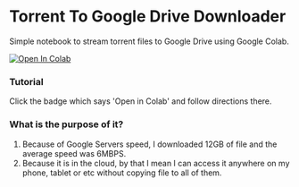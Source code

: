 # Torrent To Google Drive Downloader
Simple notebook to stream torrent files to Google Drive using Google Colab.

<a href="https://colab.research.google.com/github/FKLC/Torrent-To-Google-Drive-Downloader/blob/master/Torrent_To_Google_Drive_Downloader.ipynb" target="_parent"><img src="https://colab.research.google.com/assets/colab-badge.svg" alt="Open In Colab"/></a>

### Tutorial
Click the badge which says 'Open in Colab' and follow directions there.

### What is the purpose of it?
1. Because of Google Servers speed, I downloaded 12GB of file and the average speed was 6MBPS.
2. Because it is in the cloud, by that I mean I can access it anywhere on my phone, tablet or etc without copying file to all of them.